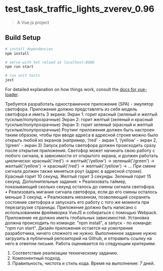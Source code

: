 # test_task_traffic_lights_zverev_0.96

> A Vue.js project

## Build Setup

``` bash
# install dependencies
npm install

# serve with hot reload at localhost:8080
npm run start

# run unit tests
jest
```

For detailed explanation on how things work, consult the [docs for vue-loader](http://vuejs.github.io/vue-loader).

Требуется разработать одностраничное приложение (SPA) - эмулятор
светофора.
Приложение должно представлять из себя модель светофора и иметь 3 экрана:
Экран 1: горит красный (зеленый и желтый тусклые/полупрозрачные)
Экран 2: горит желтый (зеленый и красный тусклые/полупрозрачные)
Экран 3: горит зеленый (красный и желтый тусклые/полупрозрачные)
Роутинг приложения должен быть настроен таким образом, чтобы при вводе
адреса в адресной строке можно было открыть любой из экранов
(например,
‘/red’ - экран 1,
‘/yellow’ - экран 2,
‘/green’ - экран 3)
Запуск работы светофора должен происходить сразу после открытия
приложения.
Светофор может начинать свою работу с любого сигнала, в зависимости от
открытого экрана, и должен работать циклически: красный('/red') ->
желтый('/yellow') -> зеленый('/green') -> желтый('/yellow') -> красный('/red') ->
желтый('/yellow') -> ...
При смене сигнала должен также меняться роут (адрес в адресной строке).
Красный горит 10 секунд.
Желтый горит 3 секунды.
Зеленый горит 15 секунд.
Дополнительные задания:
• Реализовать таймер, показывающий сколько секунд осталось до смены
сигнала светофора.
• Реализовать мигание сигнала светофора, если до его смены осталось
меньше 3 секунд.
• Реализовать механизм, позволяющий сохранять состояние светофора и
запускать его работу с того же момента при перезагрузке страницы.
Приложение должно быть написано с использованием фреймворка VueJS и
собираться с помощью Webpack.
Приложение не должно иметь глобальных зависимостей.
Установка должна происходить по команде: "npm install", а запуск - по команде:
"npm run start".
Дизайн приложения остается на усмотрение разработчика, ничего сложного не
нужно.
Выполненное задание нужно загрузить в публичный репозиторий на Github, и
отправить ссылку на него в ответом письме.
Работа оценивается по следующим критериям:
1. Соответствие реализации техническому заданию.
2. Компонентный подход.
3. Правильность, чистота и стиль кода.
Время на выполнение: 7 дней.
